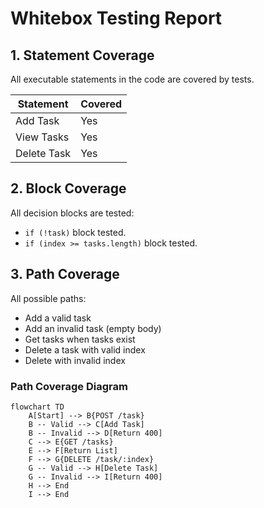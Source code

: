 # Whitebox Testing Report

## 1. Statement Coverage
All executable statements in the code are covered by tests.

| Statement | Covered |
|-----------|---------|
| Add Task  | Yes |
| View Tasks | Yes |
| Delete Task | Yes |

## 2. Block Coverage
All decision blocks are tested:
- `if (!task)` block tested.
- `if (index >= tasks.length)` block tested.

## 3. Path Coverage
All possible paths:
- Add a valid task
- Add an invalid task (empty body)
- Get tasks when tasks exist
- Delete a task with valid index
- Delete with invalid index

### Path Coverage Diagram
```mermaid
flowchart TD
    A[Start] --> B{POST /task}
    B -- Valid --> C[Add Task]
    B -- Invalid --> D[Return 400]
    C --> E{GET /tasks}
    E --> F[Return List]
    F --> G{DELETE /task/:index}
    G -- Valid --> H[Delete Task]
    G -- Invalid --> I[Return 400]
    H --> End
    I --> End
